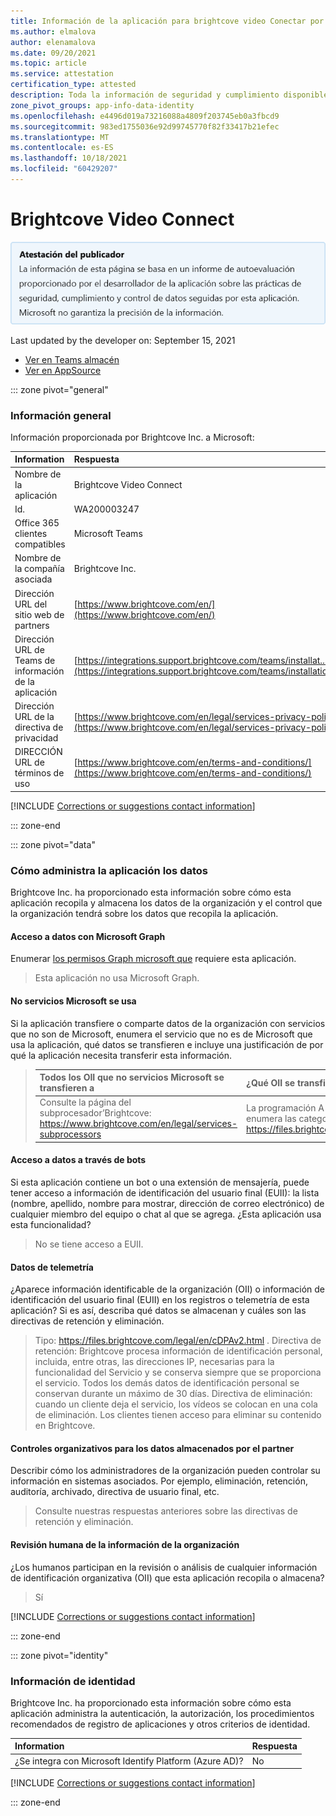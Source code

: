 ```yaml
---
title: Información de la aplicación para brightcove video Conectar por Brightcove Inc.
ms.author: elmalova
author: elenamalova
ms.date: 09/20/2021
ms.topic: article
ms.service: attestation
certification_type: attested
description: Toda la información de seguridad y cumplimiento disponible para Brightcove Video Conectar, sus directivas de tratamiento de datos, su información de catálogo de aplicaciones de Microsoft Cloud App Security e información de seguridad y cumplimiento en el registro CSA STAR.
zone_pivot_groups: app-info-data-identity
ms.openlocfilehash: e4496d019a73216088a4809f203745eb0a3fbcd9
ms.sourcegitcommit: 983ed1755036e92d99745770f82f33417b21efec
ms.translationtype: MT
ms.contentlocale: es-ES
ms.lasthandoff: 10/18/2021
ms.locfileid: "60429207"
---
```

# <a name="brightcove-video-connect"></a>Brightcove Video Connect

<p></p>
<img alt="Publisher Attestation: The information on this page is based on a self-assessment report provided by the app developer on the security, compliance, and data handling practices followed by this app. Microsoft makes no guarantees regarding the accuracy of the information." src="../media/attested.png" width="650" />
<p>Last updated by the developer on: September 15, 2021</p>

* <a href="https://teams.microsoft.com/l/app/af7b350c-9e21-49a2-98b8-679327ed31c3" target="_blank">Ver en Teams almacén</a>
* <a href="https://appsource.microsoft.com/product/office/WA200003247" target="_blank">Ver en AppSource</a>

::: zone pivot="general"

### <a name="general-information"></a>Información general

Información proporcionada por Brightcove Inc. a Microsoft:

| **Information** | **Respuesta** |
|:----------------|:-------------|
| Nombre de la aplicación | Brightcove Video Connect |
| Id. | WA200003247 |
| Office 365 clientes compatibles | Microsoft Teams |
| Nombre de la compañía asociada | Brightcove Inc. |
| Dirección URL del sitio web de partners | [https://www.brightcove.com/en/](https://www.brightcove.com/en/) |
| Dirección URL de Teams de información de la aplicación | [https://integrations.support.brightcove.com/teams/installat...](https://integrations.support.brightcove.com/teams/installation.html) |
| Dirección URL de la directiva de privacidad | [https://www.brightcove.com/en/legal/services-privacy-policy](https://www.brightcove.com/en/legal/services-privacy-policy) |
| DIRECCIÓN URL de términos de uso | [https://www.brightcove.com/en/terms-and-conditions/](https://www.brightcove.com/en/terms-and-conditions/) |

 [!INCLUDE [Corrections or suggestions contact information](../includes/corrections-or-suggestions.md)]

::: zone-end

::: zone pivot="data"

### <a name="how-the-app-handles-data"></a>Cómo administra la aplicación los datos

Brightcove Inc. ha proporcionado esta información sobre cómo esta aplicación recopila y almacena los datos de la organización y el control que la organización tendrá sobre los datos que recopila la aplicación.

#### <a name="data-access-using-microsoft-graph"></a>Acceso a datos con Microsoft Graph

Enumerar [los permisos Graph microsoft que](https://docs.microsoft.com/graph/permissions-reference) requiere esta aplicación.

>Esta aplicación no usa Microsoft Graph.


#### <a name="non-microsoft-services-used"></a>No servicios Microsoft se usa

Si la aplicación transfiere o comparte datos de la organización con servicios que no son de Microsoft, enumera el servicio que no es de Microsoft que usa la aplicación, qué datos se transfieren e incluye una justificación de por qué la aplicación necesita transferir esta información.

>| **Todos los OII que no servicios Microsoft se transfieren a** |  **¿Qué OII se transfiere?** | **¿Justificación para transferir OII?** |
>|:-----------------------------------------------------|:------------------------------|:----------------------------------------|
>| Consulte la página del subprocesador&#8217;Brightcove: https://www.brightcove.com/en/legal/services-subprocessors | La programación A de&#8217;DPA de Brightcove enumera las categorías de datos procesados: https://files.brightcove.com/legal/en/cDPAv2.html | La programación A de&#8217;DPA de Brightcove enumera los motivos para procesar estos datos: https://files.brightcove.com/legal/en/cDPAv2.html |

#### <a name="data-access-via-bots"></a>Acceso a datos a través de bots

Si esta aplicación contiene un bot o una extensión de mensajería, puede tener acceso a información de identificación del usuario final (EUII): la lista (nombre, apellido, nombre para mostrar, dirección de correo electrónico) de cualquier miembro del equipo o chat al que se agrega. ¿Esta aplicación usa esta funcionalidad?

>No se tiene acceso a EUII.


#### <a name="telemetry-data"></a>Datos de telemetría

¿Aparece información identificable de la organización (OII) o información de identificación del usuario final (EUII) en los registros o telemetría de esta aplicación? Si es así, describa qué datos se almacenan y cuáles son las directivas de retención y eliminación.

>Tipo: https://files.brightcove.com/legal/en/cDPAv2.html . Directiva de retención: Brightcove procesa información de identificación personal, incluida, entre otras, las direcciones IP, necesarias para la funcionalidad del Servicio y se conserva siempre que se proporciona el servicio. Todos los demás datos de identificación personal se conservan durante un máximo de 30 días. Directiva de eliminación: cuando un cliente deja el servicio, los vídeos se colocan en una cola de eliminación. Los clientes tienen acceso para eliminar su contenido en Brightcove.

#### <a name="organizational-controls-for-data-stored-by-partner"></a>Controles organizativos para los datos almacenados por el partner

Describir cómo los administradores de la organización pueden controlar su información en sistemas asociados. Por ejemplo, eliminación, retención, auditoría, archivado, directiva de usuario final, etc.

>Consulte nuestras respuestas anteriores sobre las directivas de retención y eliminación.

#### <a name="human-review-of-organizational-information"></a>Revisión humana de la información de la organización

¿Los humanos participan en la revisión o análisis de cualquier información de identificación organizativa (OII) que esta aplicación recopila o almacena?

>Sí

[!INCLUDE [Corrections or suggestions contact information](../includes/corrections-or-suggestions.md)]

::: zone-end


::: zone pivot="identity"

### <a name="identity-information"></a>Información de identidad

Brightcove Inc. ha proporcionado esta información sobre cómo esta aplicación administra la autenticación, la autorización, los procedimientos recomendados de registro de aplicaciones y otros criterios de identidad.

| **Information** | **Respuesta** |
|:----------------|:-------------|
| ¿Se integra con Microsoft Identify Platform (Azure AD)?  | No |

[!INCLUDE [Corrections or suggestions contact information](../includes/corrections-or-suggestions.md)]

::: zone-end
